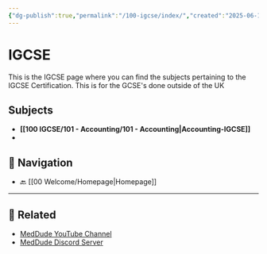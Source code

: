 ```yaml
---
{"dg-publish":true,"permalink":"/100-igcse/index/","created":"2025-06-14T07:59:02.610+03:00","updated":"2025-06-20T18:33:16.285+03:00"}
---
```


# IGCSE 

This is the IGCSE page where you can find the subjects pertaining to the IGCSE Certification. This is for the GCSE's done outside of the UK

## Subjects

- **[[100 IGCSE/101 - Accounting/101 - Accounting\|Accounting-IGCSE]]**
- 


## 🧭 Navigation

- 🔙 [[00 Welcome/Homepage\|Homepage]]

---

## 🔗 Related

- [MedDude YouTube Channel](https://www.youtube.com/@MedDudee)
- [MedDude Discord Server](https://discord.com/invite/gQw6Smx8nX)
